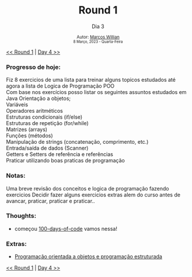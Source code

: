 <div align="center">
  <h1>Round 1</h1>
  <p>Dia 3</p>

  <sub>
    Autor: <a href="https://github.com/marcosmwx" target="_blank">Marcos Willian</a>
    <br>
    <small>8 Março, 2023 - Quarta-Feira</small>
  </sub>
</div>

[<< Round 1](./README.MD) | [Day 4 >>](dia004.md)

### Progresso de hoje:

Fiz 8 exercicios de uma lista para treinar alguns topicos estudados até agora a lista de Logica de Programação POO
<br>
Com base nos exercícios posso listar os seguintes assuntos estudados em Java Orientação a objetos;
<br>
Variáveis
<br>
Operadores aritméticos
<br>
Estruturas condicionais (if/else)
<br>
Estruturas de repetição (for/while)
<br>
Matrizes (arrays)
<br>
Funções (métodos)
<br>
Manipulação de strings (concatenação, comprimento, etc.)
<br>
Entrada/saída de dados (Scanner)
<br>
Getters e Setters de referência e referências
<br>
Praticar utilizando boas praticas de programação

### Notas:

Uma breve revisão dos conceitos e logica de programação fazendo exercicios
Decidir fazer alguns exercicios extras alem do curso antes de avancar, praticar, praticar e praticar..

### Thoughts:

- começou [100-days-of-code](https://github.com/marcosmwx/100DaysOfCode) vamos nessa!

### Extras:

- [Programação orientada a objetos e programação estruturada](https://www.alura.com.br/artigos/poo-programacao-orientada-a-objetos)

[<< Round 1](./README.MD) | [Day 4 >>](dia004.md)
